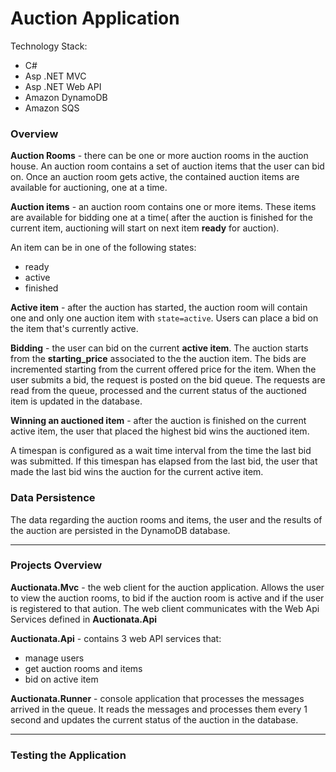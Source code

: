 # Auction Application

Technology Stack:

* C#
* Asp .NET MVC
* Asp .NET Web API
* Amazon DynamoDB
* Amazon SQS


### Overview

**Auction Rooms** - there can be one or more auction rooms in the auction house. An auction room contains a set of auction items that the user can bid on. 
Once an auction room gets active, the contained auction items are available for auctioning, one at a time. 


**Auction items** - an auction room contains one or more items. These items are available for bidding one at a time( after the auction is finished for the current item, auctioning will start on next item **ready** for auction).

An item can be in one of the following states:

 * ready
 * active
 * finished

**Active item** - after the auction has started, the auction room will contain one and only one auction item with `state=active`. Users can place a bid on the item that's currently active.

**Bidding** - the user can bid on the current **active item**. 
The auction starts from the **starting_price** associated to the the auction item. 
The bids are incremented starting from the current offered price for the item.
When the user submits a bid, the request is posted on the bid queue. The requests are read from the queue, processed and the current status of the auctioned item is updated in the database.

**Winning an auctioned item** - after the auction is finished on the current active item, the user that placed the highest bid wins the auctioned item.

A timespan is configured as a wait time interval from the time the last bid was submitted. If this timespan has elapsed from the last bid, the user that made the last bid wins the auction for the current active item. 

### Data Persistence

The data regarding the auction rooms and items, the user and the results of the auction are persisted in the DynamoDB database.

-----

### Projects Overview

**Auctionata.Mvc** - the web client for the auction application. Allows the user to view the auction rooms, to bid if the auction room is active and if the user is registered to that aution. The web client communicates with the Web Api Services defined in **Auctionata.Api**

**Auctionata.Api** - contains 3 web API services that:

 * manage users
 * get auction rooms and items
 * bid on active item
 
**Auctionata.Runner** - console application that processes the messages arrived in the queue. It reads the messages and processes them every 1 second and updates the current status of the auction in the database.

-----

### Testing the Application
